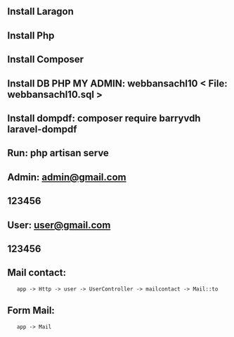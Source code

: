 ## Install Laragon<br>
## Install Php<br>
## Install Composer<br>
## Install DB PHP MY ADMIN: webbansachl10 < File: webbansachl10.sql ><br>
## Install dompdf: composer require barryvdh laravel-dompdf<br>
## Run: php artisan serve<br>
## Admin: admin@gmail.com<br>
##        123456<br>
## User: user@gmail.com<br>
##       123456<br>
## 
## Mail contact:
       app -> Http -> user -> UserController -> mailcontact -> Mail::to

## Form Mail:
       app -> Mail
